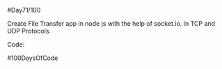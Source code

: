 
#Day71/100



Create File Transfer app in node js with the help of socket.io. In TCP and UDP Protocols.



Code: 



#100DaysOfCode